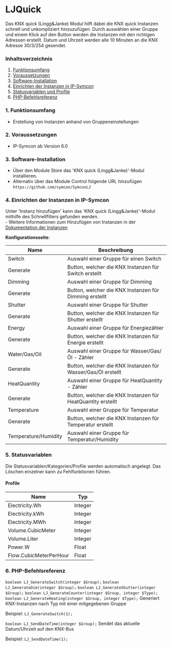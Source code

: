 # LJQuick
Das KNX quick (Lingg&Janke) Modul hilft dabei die KNX quick Instanzen schnell und unkompliziert hinzuzufügen. 
Durch auswählen einer Gruppe und einem Klick auf den Button werden die Instanzen mit den richtigen Adressen erstellt. 
Datum und Uhrzeit werden alle 10 Minuten an die KNX Adresse 30/3/254 gesendet.

### Inhaltsverzeichnis

1. [Funktionsumfang](#1-funktionsumfang)
2. [Voraussetzungen](#2-voraussetzungen)
3. [Software-Installation](#3-software-installation)
4. [Einrichten der Instanzen in IP-Symcon](#4-einrichten-der-instanzen-in-ip-symcon)
5. [Statusvariablen und Profile](#5-statusvariablen-und-profile)
6. [PHP-Befehlsreferenz](#6-php-befehlsreferenz)

### 1. Funktionsumfang

* Erstellung von Instanzen anhand von Gruppeneinstellungen

### 2. Voraussetzungen

- IP-Symcon ab Version 6.0

### 3. Software-Installation

* Über den Module Store das 'KNX quick (Lingg&Janke)'-Modul installieren.
* Alternativ über das Module Control folgende URL hinzufügen `https://github.com/symcon/SymconLJ`

### 4. Einrichten der Instanzen in IP-Symcon

 Unter 'Instanz hinzufügen' kann das 'KNX quick (Lingg&Janke)'-Modul mithilfe des Schnellfilters gefunden werden.  
	- Weitere Informationen zum Hinzufügen von Instanzen in der [Dokumentation der Instanzen](https://www.symcon.de/service/dokumentation/konzepte/instanzen/#Instanz_hinzufügen)

__Konfigurationsseite__:

Name                 | Beschreibung
-------------------- | ------------------
Switch               | Auswahl einer Gruppe für einen Switch
Generate             | Button, welcher die KNX Instanzen für Switch erstellt
Dimming              | Auswahl einer Gruppe für Dimming
Generate             | Button, welcher die KNX Instanzen für Dimming erstellt
Shutter              | Auswahl einer Gruppe für Shutter
Generate             | Button, welcher die KNX Instanzen für Shutter erstellt
Energy               | Auswahl einer Gruppe für Energiezähler
Generate             | Button, welcher die KNX Instanzen für Energie erstellt
Water/Gas/Oil        | Auswahl einer Gruppe für Wasser/Gas/Öl - Zähler
Generate             | Button, welcher die KNX Instanzen für Wasser/Gas/Öl erstellt
HeatQuantity         | Auswahl einer Gruppe für HeatQuantity - Zähler
Generate             | Button, welcher die KNX Instanzen für HeatQuantity erstellt
Temperature          | Auswahl einer Gruppe für Temperatur
Generate             | Button, welcher die KNX Instanzen für Temperatur erstellt
Temperature/Humidity | Auswahl einer Gruppe für Temperatur/Humidity

### 5. Statusvariablen

Die Statusvariablen/Kategorien/Profile werden automatisch angelegt. Das Löschen einzelner kann zu Fehlfunktionen führen.

#### Profile

Name                   | Typ
---------------------- |--------------
Electricity.Wh         | Integer
Electricity.kWh        | Integer
Electricity.MWh        | Integer
Volume.CubicMeter      | Integer
Volume.Liter           | Integer
Power.W                | Float
Flow.CubicMeterPerHour | Float

### 6. PHP-Befehlsreferenz

`boolean LJ_GenerateSwitch(integer $Group);`
`boolean LJ_GenerateDim(integer $Group);`
`boolean LJ_GenerateShutter(integer $Group);`
`boolean LJ_GenerateCounter(integer $Group, integer $Type);`
`boolean LJ_GenerateHeating(integer $Group, integer $Type);`
Generiert KNX-Instanzen nach Typ mit einer mitgegebenen Gruppe

Beispiel:
`LJ_GenerateSwitch(1);`

`boolean LJ_SendDateTime(integer $Group);`
Sendet das aktuelle Datum/Uhrzeit auf den KNX-Bus

Beispiel:
`LJ_SendDateTime(1);`